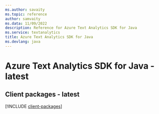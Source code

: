 ```yaml
---
ms.author: savaity
ms.topic: reference
author: samvaity
ms.data: 11/09/2022
description: Reference for Azure Text Analytics SDK for Java
ms.service: textanalytics
title: Azure Text Analytics SDK for Java
ms.devlang: java
---
```

# Azure Text Analytics SDK for Java - latest

## Client packages - latest
[!INCLUDE [client-packages](text-analytics-client-index.md)]